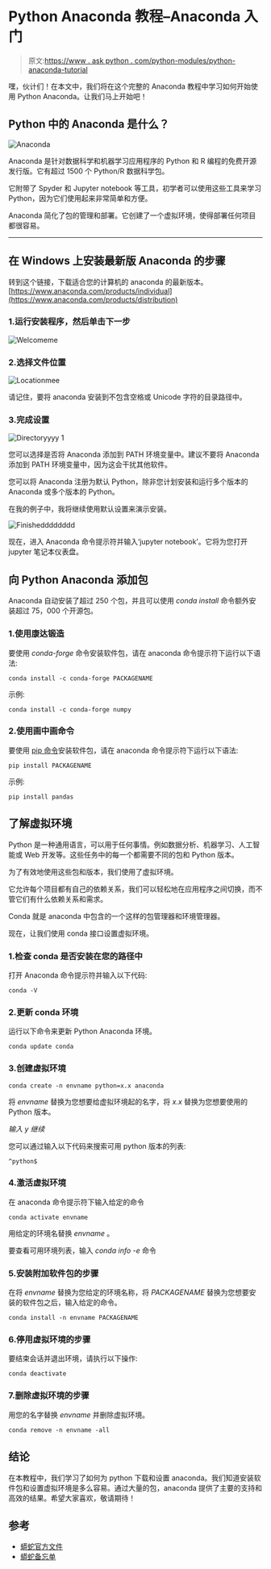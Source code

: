 # Python Anaconda 教程–Anaconda 入门

> 原文:[https://www . ask python . com/python-modules/python-anaconda-tutorial](https://www.askpython.com/python-modules/python-anaconda-tutorial)

嘿，伙计们！在本文中，我们将在这个完整的 Anaconda 教程中学习如何开始使用 Python Anaconda。让我们马上开始吧！

## Python 中的 Anaconda 是什么？

![Anaconda](../Images/ffb1b424230887d53f4ad7c3fc2bcb18.png)

Anaconda 是针对数据科学和机器学习应用程序的 Python 和 R 编程的免费开源发行版。它有超过 1500 个 Python/R 数据科学包。

它附带了 Spyder 和 Jupyter notebook 等工具，初学者可以使用这些工具来学习 Python，因为它们使用起来非常简单和方便。

Anaconda 简化了包的管理和部署。它创建了一个虚拟环境，使得部署任何项目都很容易。

* * *

## 在 Windows 上安装最新版 Anaconda 的步骤

转到这个链接，下载适合您的计算机的 anaconda 的最新版本。[https://www.anaconda.com/products/individual](https://www.anaconda.com/products/distribution)

### 1.运行安装程序，然后单击下一步

![Welcomeme](../Images/2fc9aa19b1a0ab4723582b24b7d6df30.png)

### 2.选择文件位置

![Locationmee](../Images/57737680d20730a268d453666bd5f873.png)

请记住，要将 anaconda 安装到不包含空格或 Unicode 字符的目录路径中。

### 3.完成设置

![Directoryyyy 1](../Images/91926b6f6af4752a9196952c79ec6192.png)

您可以选择是否将 Anaconda 添加到 PATH 环境变量中。建议不要将 Anaconda 添加到 PATH 环境变量中，因为这会干扰其他软件。

您可以将 Anaconda 注册为默认 Python，除非您计划安装和运行多个版本的 Anaconda 或多个版本的 Python。

在我的例子中，我将继续使用默认设置来演示安装。

![Finishedddddddd](../Images/b278bb6f44180c716bd1946a69493607.png)

现在，进入 Anaconda 命令提示符并输入‘jupyter notebook’。它将为您打开 jupyter 笔记本仪表盘。

## 向 Python Anaconda 添加包

Anaconda 自动安装了超过 250 个包，并且可以使用 *conda install* 命令额外安装超过 75，000 个开源包。

### 1.使用康达锻造

要使用 *conda-forge* 命令安装软件包，请在 anaconda 命令提示符下运行以下语法:

```
conda install -c conda-forge PACKAGENAME

```

示例:

```
conda install -c conda-forge numpy

```

### 2.使用画中画命令

要使用 [pip 命令](https://www.askpython.com/python-modules/python-pip)安装软件包，请在 anaconda 命令提示符下运行以下语法:

```
pip install PACKAGENAME

```

示例:

```
pip install pandas

```

## 了解虚拟环境

Python 是一种通用语言，可以用于任何事情。例如数据分析、机器学习、人工智能或 Web 开发等。这些任务中的每一个都需要不同的包和 Python 版本。

为了有效地使用这些包和版本，我们使用了虚拟环境。

它允许每个项目都有自己的依赖关系，我们可以轻松地在应用程序之间切换，而不管它们有什么依赖关系和需求。

Conda 就是 anaconda 中包含的一个这样的包管理器和环境管理器。

现在，让我们使用 conda 接口设置虚拟环境。

### 1.检查 conda 是否安装在您的路径中

打开 Anaconda 命令提示符并输入以下代码:

```
conda -V

```

### 2.更新 conda 环境

运行以下命令来更新 Python Anaconda 环境。

```
conda update conda

```

### 3.创建虚拟环境

```
conda create -n envname python=x.x anaconda

```

将 *envname* 替换为您想要给虚拟环境起的名字，将 *x.x* 替换为您想要使用的 Python 版本。

*输入 y 继续*

您可以通过输入以下代码来搜索可用 python 版本的列表:

```
^python$

```

### 4.激活虚拟环境

在 anaconda 命令提示符下输入给定的命令

```
conda activate envname

```

用给定的环境名替换 *envname* 。

要查看可用环境列表，输入 *conda info -e* 命令

### 5.安装附加软件包的步骤

在将 *envname* 替换为您给定的环境名称，将 *PACKAGENAME* 替换为您想要安装的软件包之后，输入给定的命令。

```
conda install -n envname PACKAGENAME

```

### 6.停用虚拟环境的步骤

要结束会话并退出环境，请执行以下操作:

```
conda deactivate

```

### 7.删除虚拟环境的步骤

用您的名字替换 *envname* 并删除虚拟环境。

```
conda remove -n envname -all

```

## 结论

在本教程中，我们学习了如何为 python 下载和设置 anaconda。我们知道安装软件包和设置虚拟环境是多么容易。通过大量的包，anaconda 提供了主要的支持和高效的结果。希望大家喜欢，敬请期待！

## 参考

*   [蟒蛇官方文件](https://docs.anaconda.com/anaconda/#)
*   [蟒蛇备忘单](https://docs.conda.io/projects/conda/en/4.6.0/_downloads/52a95608c49671267e40c689e0bc00ca/conda-cheatsheet.pdf)